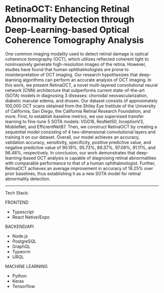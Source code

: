 # RetinaOCT: Enhancing Retinal Abnormality Detection through Deep-Learning-based Optical Coherence Tomography Analysis

One common imaging modality used to detect retinal damage is optical coherence tomography (OCT), which utilizes reflected coherent light to noninvasively generate high-resolution images of the retina. However, studies have found that human ophthalmologists are prone to misinterpretation of OCT imaging. Our research hypothesizes that deep-learning algorithms can perform an accurate analysis of OCT imaging. In this work, we present RetinaOCT, a novel multi-layered convolutional neural network (CNN) architecture that outperforms current state-of-the-art (SOTA) models in diagnosing 3 diseases: choroidal neovascularization, diabetic macular edema, and drusen. Our dataset consists of approximately 100,000 OCT scans obtained from the Shiley Eye Institute of the University of California, San Diego, the California Retinal Research Foundation, and more. First, to establish baseline metrics, we use supervised transfer learning to fine-tune 5 SOTA models: VGG16, ResNet50, InceptionV3, MobileNet, and EfficientNetB7. Then, we construct RetinaOCT by creating a sequential model consisting of 4 two-dimensional convolutional layers and training it on our dataset. Overall, our model achieves an accuracy, validation accuracy, sensitivity, specificity, positive predictive value, and negative predictive value of 90.19%, 95.73%, 89.37%, 97.09%, 91.11%, and 96.48%, respectively. In conclusion, our work demonstrates that deep-learning-based OCT analysis is capable of diagnosing retinal abnormalities with comparable performance to that of a human ophthalmologist. Further, RetinaOCT achieves an average improvement in accuracy of 19.25% over prior baselines, thus establishing it as a new SOTA model for retinal abnormality detection.

___


Tech Stack:

FRONTEND
- Typescript
- React Native/Expo

BACKEND/API
- Node.js
- PostgreSQL
- GraphQL
- Typeorm
- URQL

MACHINE LEARNING
- Python
- Keras
- Tensorflow
